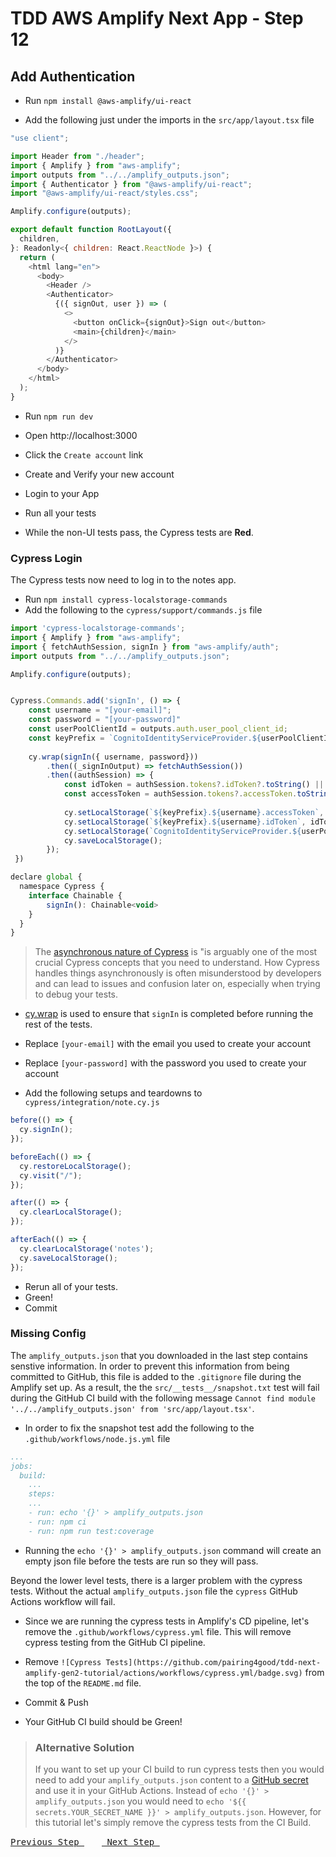 # TDD AWS Amplify Next App - Step 12

## Add Authentication

- Run `npm install @aws-amplify/ui-react`

- Add the following just under the imports in the `src/app/layout.tsx` file

```js
"use client";

import Header from "./header";
import { Amplify } from "aws-amplify";
import outputs from "../../amplify_outputs.json";
import { Authenticator } from "@aws-amplify/ui-react";
import "@aws-amplify/ui-react/styles.css";

Amplify.configure(outputs);

export default function RootLayout({
  children,
}: Readonly<{ children: React.ReactNode }>) {
  return (
    <html lang="en">
      <body>
        <Header />
        <Authenticator>
          {({ signOut, user }) => (
            <>
              <button onClick={signOut}>Sign out</button>
              <main>{children}</main>
            </>
          )}
        </Authenticator>
      </body>
    </html>
  );
}
```

- Run `npm run dev`

- Open http://localhost:3000
- Click the `Create account` link
- Create and Verify your new account
- Login to your App

- Run all your tests
- While the non-UI tests pass, the Cypress tests are **Red**.

### Cypress Login

The Cypress tests now need to log in to the notes app.

- Run `npm install cypress-localstorage-commands`
- Add the following to the `cypress/support/commands.js` file

```js
import 'cypress-localstorage-commands';
import { Amplify } from "aws-amplify";
import { fetchAuthSession, signIn } from "aws-amplify/auth";
import outputs from "../../amplify_outputs.json";

Amplify.configure(outputs);


Cypress.Commands.add('signIn', () => { 
    const username = "[your-email]";
    const password = "[your-password]"
    const userPoolClientId = outputs.auth.user_pool_client_id;
    const keyPrefix = `CognitoIdentityServiceProvider.${userPoolClientId}`;
    
    cy.wrap(signIn({ username, password}))
        .then((_signInOutput) => fetchAuthSession())
        .then((authSession) => {
            const idToken = authSession.tokens?.idToken?.toString() || ''
            const accessToken = authSession.tokens?.accessToken.toString() || ''
            
            cy.setLocalStorage(`${keyPrefix}.${username}.accessToken`, accessToken);
            cy.setLocalStorage(`${keyPrefix}.${username}.idToken`, idToken);
            cy.setLocalStorage(`CognitoIdentityServiceProvider.${userPoolClientId}.LastAuthUser`, username);
            cy.saveLocalStorage();
        });
 })

declare global {
  namespace Cypress {
    interface Chainable {
        signIn(): Chainable<void>
    }
  }
}
```
> The [asynchronous nature of Cypress](https://learn.cypress.io/cypress-fundamentals/understanding-the-asynchronous-nature-of-cypress) is "is arguably one of the most crucial Cypress concepts that you need to understand. How Cypress handles things asynchronously is often misunderstood by developers and can lead to issues and confusion later on, especially when trying to debug your tests.

- [cy.wrap](https://docs.cypress.io/api/commands/wrap) is used to ensure that `signIn` is completed before running the rest of the tests.
- Replace `[your-email]` with the email you used to create your account
- Replace `[your-password]` with the password you used to create your account
  
- Add the following setups and teardowns to `cypress/integration/note.cy.js`

```js
before(() => {
  cy.signIn();
});

beforeEach(() => {
  cy.restoreLocalStorage();
  cy.visit("/");
});

after(() => {
  cy.clearLocalStorage();
});

afterEach(() => {
  cy.clearLocalStorage('notes');
  cy.saveLocalStorage();
});
```

- Rerun all of your tests.
- Green!
- Commit

### Missing Config
The `amplify_outputs.json` that you downloaded in the last step contains senstive information.  In order to prevent this information from being committed to GitHub, this file is added to the `.gitignore` file during the Amplify set up.  As a result, the the `src/__tests__/snapshot.txt` test will fail during the GitHub CI build with the following message `Cannot find module '../../amplify_outputs.json' from 'src/app/layout.tsx'`.

- In order to fix the snapshot test add the following to the `.github/workflows/node.js.yml` file

```yml
...
jobs:
  build:
    ...
    steps:
    ...
    - run: echo '{}' > amplify_outputs.json
    - run: npm ci
    - run: npm run test:coverage
```
- Running the `echo '{}' > amplify_outputs.json` command will create an empty json file before the tests are run so they will pass.

Beyond the lower level tests, there is a larger problem with the cypress tests.  Without the actual `amplify_outputs.json` file the `cypress` GitHub Actions workflow will fail.  
- Since we are running the cypress tests in Amplify's CD pipeline, let's remove the `.github/workflows/cypress.yml` file.  This will remove cypress testing from the GitHub CI pipeline.
- Remove `![Cypress Tests](https://github.com/pairing4good/tdd-next-amplify-gen2-tutorial/actions/workflows/cypress.yml/badge.svg)` from the top of the `README.md` file.

- Commit & Push
- Your GitHub CI build should be Green!

> ### Alternative Solution
> If you want to set up your CI build to run cypress tests then you would need to add your `amplify_outputs.json` content to a [GitHub secret](https://docs.github.com/en/actions/security-for-github-actions/security-guides/using-secrets-in-github-actions) and use it in your GitHub Actions.  Instead of `echo '{}' > amplify_outputs.json` you would need to `echo '${{ secrets.YOUR_SECRET_NAME }}' > amplify_outputs.json`.  However, for this tutorial let's simply remove the cypress tests from the CI Build.

[<kbd> Previous Step </kbd>](https://github.com/pairing4good/tdd-next-amplify-gen2-tutorial/tree/011-step)&ensp;&ensp;&ensp;&ensp;[<kbd> Next Step </kbd>](https://github.com/pairing4good/tdd-next-amplify-gen2-tutorial/tree/013-step)
